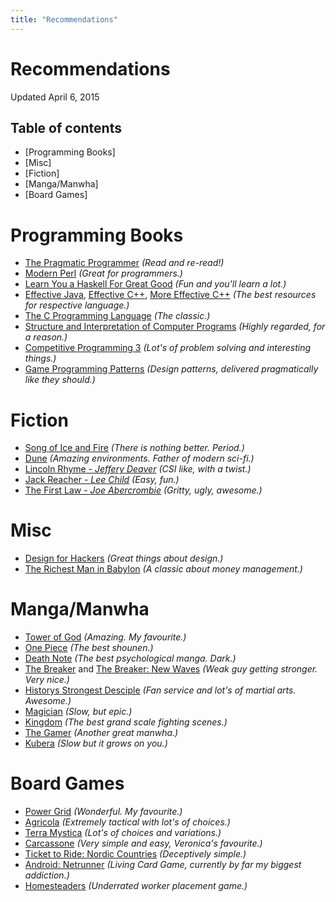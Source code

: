 ```yaml
---
title: "Recommendations"
---
```


Recommendations
===============

Updated April 6, 2015

## Table of contents

* [Programming Books]
* [Misc]
* [Fiction]
* [Manga/Manwha]
* [Board Games]

Programming Books
=================

* [The Pragmatic Programmer][] *(Read and re-read!)*
* [Modern Perl][] *(Great for programmers.)*
* [Learn You a Haskell For Great Good][] *(Fun and you'll learn a lot.)*
* [Effective Java][], [Effective C++][scottmeyers], [More Effective C++][scottmeyers] *(The best resources for respective language.)*
* [The C Programming Language][K&R] *(The classic.)*
* [Structure and Interpretation of Computer Programs][] *(Highly regarded, for a reason.)*
* [Competitive Programming 3][] *(Lot's of problem solving and interesting things.)*
* [Game Programming Patterns][] *(Design patterns, delivered pragmatically like they should.)*

[The Pragmatic Programmer]: http://pragprog.com/the-pragmatic-programmer "The Pragmatic Programmer"
[Code Complete]: http://cc2e.com/ "Code Complete"
[Modern Perl]: http://www.modernperlbooks.com/ "Modern Perl"
[Learn You a Haskell For Great Good]: http://learnyouahaskell.com/ "Learn Haskell the fun way!"
[Effective Java]: http://java.sun.com/docs/books/effective/ "Effective Java"
[scottmeyers]: http://aristeia.com/books.html "Scott Meyers books Effective C++, More Effective C++"
[K&R]: http://cm.bell-labs.com/cm/cs/cbook/ "The C Programming Language"
[Structure and Interpretation of Computer Programs]: http://mitpress.mit.edu/sicp/ "Structure and Interpretation of Computer Programs"
[Competitive Programming 3]: https://sites.google.com/site/stevenhalim/ "Competitive Programming 3"
[Game Programming Patterns]: http://gameprogrammingpatterns.com/ "Game Programming Patterns"

Fiction
=======

* [Song of Ice and Fire][] *(There is nothing better. Period.)*
* [Dune][] *(Amazing environments. Father of modern sci-fi.)*
* [Lincoln Rhyme - *Jeffery Deaver*][deaver] *(CSI like, with a twist.)*
* [Jack Reacher - *Lee Child*][lee child] *(Easy, fun.)*
* [The First Law - *Joe Abercrombie*][joe abercrombie] *(Gritty, ugly, awesome.)*

[Song of Ice and Fire]: http://en.wikipedia.org/wiki/A_Song_of_Ice_and_Fire "Wikipedia A Song of Ice and Fire"
[Dune]: http://en.wikipedia.org/wiki/Dune_%28novel%29 "Wikipedia Dune"
[deaver]: http://www.jefferydeaver.com/novels/series-order/ "Jeffery Deaver"
[lee child]: http://www.leechild.com/ "Lee Child - Author of the Jack Reacher series."
[joe abercrombie]: http://www.joeabercrombie.com/ "Joe Abercrombie - Authoer of the First Law series."

[maiden]: http://jefferydeaver.com/Novels_/A_Maiden_s_Grave/a_maiden_s_grave.html "A Maiden's Grave"
[The Cold Moon]: http://www.jefferydeaver.com/Novels_/ColdMoon/coldmoon.html "The Cold Moon"
[The Sleeping Doll]: http://www.jefferydeaver.com/Novels_/SleepingDoll/sleepingdoll.html "The Sleeping Doll"

Misc
====

* [Design for Hackers][] *(Great things about design.)*
* [The Richest Man in Babylon][] *(A classic about money management.)*

[Design for Hackers]: http://www.designforhackers.com/ "Design for Hackers"
[stq]: http://stackoverflow.com/questions/1711/what-is-the-single-most-influential-book-every-programmer-should-read "What is the single most influential book every programmer should read?"
[The Richest Man in Babylon]: https://en.wikipedia.org/wiki/The_Richest_Man_in_Babylon_%28book%29 "The Richest Man in Babylon"


Manga/Manwha
============

* [Tower of God][] *(Amazing. My favourite.)*
* [One Piece][] *(The best shounen.)*
* [Death Note][] *(The best psychological manga. Dark.)*
* [The Breaker][] and [The Breaker: New Waves][] *(Weak guy getting stronger. Very nice.)*
* [Historys Strongest Desciple][] *(Fan service and lot's of martial arts. Awesome.)*
* [Magician][] *(Slow, but epic.)*
* [Kingdom][] *(The best grand scale fighting scenes.)*
* [The Gamer][] *(Another great manwha.)*
* [Kubera][] *(Slow but it grows on you.)*

[Tower of God]: http://www.batoto.net/comic/_/comics/tower-of-god-r1 "Tower of God"
[One Piece]: http://www.batoto.net/comic/_/comics/one-piece-r39 "One Piece"
[Death Note]: http://www.mangareader.net/113/death-note.html "Death Note"
[The Breaker]: http://www.mangareader.net/530/the-breaker.html "The Breaker"
[The Breaker: New Waves]: http://www.mangareader.net/the-breaker-new-waves "The Breaker: New Waves"
[Historys Strongest Desciple]: http://www.mangareader.net/337/historys-strongest-disciple-kenichi.html "Historys Strongest Desciple"
[Magician]: http://www.batoto.net/comic/_/comics/magician-r208 "Magician"
[Kingdom]: http://en.wikipedia.org/wiki/Kingdom_%28manga%29 "Kingdom"
[The Gamer]: http://comic.naver.com/webtoon/list.nhn?titleId=552960 "The Gamer"
[Kubera]: http://comic.naver.com/webtoon/detail.nhn?titleId=131385 "Kubera"

Board Games
===========

* [Power Grid][] *(Wonderful. My favourite.)*
* [Agricola][] *(Extremely tactical with lot's of choices.)*
* [Terra Mystica][] *(Lot's of choices and variations.)*
* [Carcassone][] *(Very simple and easy, Veronica's favourite.)*
* [Ticket to Ride: Nordic Countries][] *(Deceptively simple.)*
* [Android: Netrunner][] *(Living Card Game, currently by far my biggest addiction.)*
* [Homesteaders][] *(Underrated worker placement game.)*

[Power Grid]: http://boardgamegeek.com/boardgame/2651/power-grid "Power Grid. My favourite board game."
[Agricola]: http://boardgamegeek.com/boardgame/31260/agricola "Agricola. An amazing board game."
[Terra Mystica]: http://boardgamegeek.com/boardgame/120677/terra-mystica "Terra Mystica"
[Ticket to Ride: Nordic Countries]: http://boardgamegeek.com/boardgame/31627/ticket-ride-nordic-countries "Ticket to Ride: Nordic Countries"
[Carcassone]: http://boardgamegeek.com/boardgame/822/carcassonne "Carcassone"
[Android: Netrunner]: https://boardgamegeek.com/boardgame/124742/android-netrunner "Android: Netrunner"
[Homesteaders]: https://boardgamegeek.com/boardgame/26566/homesteaders "Homesteaders"
